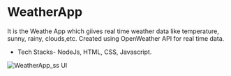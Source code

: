 # WeatherApp
It is the Weathe App which giives real time weather data like temperature, sunny, rainy, clouds,etc. Created using OpenWeather API for real time data.
* Tech Stacks- NodeJs, HTML, CSS, Javascript.
  
![WeatherApp_ss](https://github.com/TangadeSandesh/WeatherApp/assets/129480090/229ae215-a6ac-4836-800f-bb5dab9b7b9e)
UI
